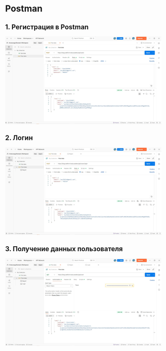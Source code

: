 # Postman

## 1. Регистрация в Postman
![Регистрация](screenshots/reg.jpg)

## 2. Логин
![Логин](screenshots/log.jpg)

## 3. Получение данных пользователя
![Получение данных](screenshots/data.jpg)
